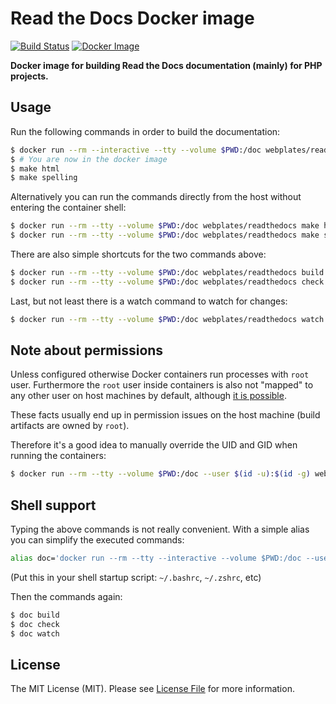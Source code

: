 # Read the Docs Docker image

[![Build Status](https://img.shields.io/travis/webplates/docker-readthedocs.svg?style=flat-square)](https://travis-ci.org/webplates/docker-readthedocs)
[![Docker Image](https://img.shields.io/badge/docker%20image-webplates%2Freadthedocs-blue.svg?style=flat-square)](https://hub.docker.com/r/webplates/readthedocs)

**Docker image for building Read the Docs documentation (mainly) for PHP projects.**


## Usage

Run the following commands in order to build the documentation:

``` bash
$ docker run --rm --interactive --tty --volume $PWD:/doc webplates/readthedocs
$ # You are now in the docker image
$ make html
$ make spelling
```

Alternatively you can run the commands directly from the host without entering the container shell:

``` bash
$ docker run --rm --tty --volume $PWD:/doc webplates/readthedocs make html
$ docker run --rm --tty --volume $PWD:/doc webplates/readthedocs make spelling
```

There are also simple shortcuts for the two commands above:

``` bash
$ docker run --rm --tty --volume $PWD:/doc webplates/readthedocs build
$ docker run --rm --tty --volume $PWD:/doc webplates/readthedocs check
```

Last, but not least there is a watch command to watch for changes:

``` bash
$ docker run --rm --tty --volume $PWD:/doc webplates/readthedocs watch
```


## Note about permissions

Unless configured otherwise Docker containers run processes with `root` user.
Furthermore the `root` user inside containers is also not "mapped" to any other user
on host machines by default, although [it is possible](https://docs.docker.com/engine/security/security/).

These facts usually end up in permission issues on the host machine
(build artifacts are owned by `root`).

Therefore it's a good idea to manually override the UID and GID when running the containers:

``` bash
$ docker run --rm --tty --volume $PWD:/doc --user $(id -u):$(id -g) webplates/readthedocs ...
```


## Shell support

Typing the above commands is not really convenient. With a simple alias you can
simplify the executed commands:

``` bash
alias doc='docker run --rm --tty --interactive --volume $PWD:/doc --user $(id -u):$(id -g) webplates/readthedocs'
```

(Put this in your shell startup script: `~/.bashrc`, `~/.zshrc`, etc)


Then the commands again:

``` bash
$ doc build
$ doc check
$ doc watch
```


## License

The MIT License (MIT). Please see [License File](LICENSE) for more information.
